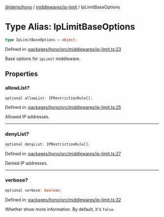 [@jderjs/hono](../../../README.md) / [middlewares/ip-limit](../README.md) / IpLimitBaseOptions

# Type Alias: IpLimitBaseOptions

```ts
type IpLimitBaseOptions = object;
```

Defined in: [packages/hono/src/middlewares/ip-limit.ts:23](https://github.com/jder-std/hono/blob/f2f73ec679525d06b67f906feb4542e6a1926d67/packages/hono/src/middlewares/ip-limit.ts#L23)

Base options for `ipLimit` middleware.

## Properties

### allowList?

```ts
optional allowList: IPRestrictionRule[];
```

Defined in: [packages/hono/src/middlewares/ip-limit.ts:25](https://github.com/jder-std/hono/blob/f2f73ec679525d06b67f906feb4542e6a1926d67/packages/hono/src/middlewares/ip-limit.ts#L25)

Allowed IP addresses.

***

### denyList?

```ts
optional denyList: IPRestrictionRule[];
```

Defined in: [packages/hono/src/middlewares/ip-limit.ts:27](https://github.com/jder-std/hono/blob/f2f73ec679525d06b67f906feb4542e6a1926d67/packages/hono/src/middlewares/ip-limit.ts#L27)

Denied IP addresses.

***

### verbose?

```ts
optional verbose: boolean;
```

Defined in: [packages/hono/src/middlewares/ip-limit.ts:32](https://github.com/jder-std/hono/blob/f2f73ec679525d06b67f906feb4542e6a1926d67/packages/hono/src/middlewares/ip-limit.ts#L32)

Whether show more information.
By default, it's `false`.

